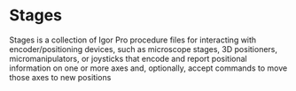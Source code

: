 # Stages
Stages is a collection of Igor Pro procedure files for interacting with encoder/positioning devices, such as microscope stages, 3D positioners, micromanipulators, or joysticks that encode and report positional information on one or more axes and, optionally, accept commands to move those axes to new positions
